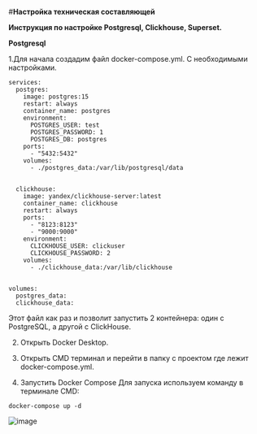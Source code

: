 #**Настройка техническая составляющей**

**Инструкция по настройке Postgresql, Clickhouse, Superset.**

**Postgresql**

1.Для начала создадим файл docker-compose.yml. С необходимыми настройками.

```
services:
  postgres:
    image: postgres:15
    restart: always
    container_name: postgres
    environment:
      POSTGRES_USER: test
      POSTGRES_PASSWORD: 1
      POSTGRES_DB: postgres
    ports:
      - "5432:5432"
    volumes:
      - ./postgres_data:/var/lib/postgresql/data
      

  clickhouse:
    image: yandex/clickhouse-server:latest
    container_name: clickhouse
    restart: always
    ports:
      - "8123:8123"
      - "9000:9000"
    environment:
      CLICKHOUSE_USER: clickuser
      CLICKHOUSE_PASSWORD: 2
    volumes:
      - ./clickhouse_data:/var/lib/clickhouse


volumes:
  postgres_data:
  clickhouse_data:
```
Этот файл как раз и позволит запустить 2 контейнера: один с PostgreSQL, а другой с ClickHouse.

2. Открыть Docker Desktop.

3. Открыть CMD терминал и перейти в папку с проектом где лежит docker-compose.yml.

4. Запустить Docker Compose
Для запуска используем команду в терминале CMD:

```
docker-compose up -d
```

![image](https://github.com/user-attachments/assets/9a359dbe-0907-4568-89b8-e362ad6139cd)



